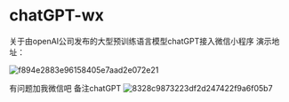 # chatGPT-wx
关于由openAI公司发布的大型预训练语言模型chatGPT接入微信小程序
演示地址：

![f894e2883e96158405e7aad2e072e21](https://user-images.githubusercontent.com/48462615/217602105-8895c555-ff2a-47a4-b508-e017899b47a5.jpg)

有问题加我微信吧   备注chatGPT
![8328c9873223df2d247422f9a6f05b7](https://user-images.githubusercontent.com/48462615/221452207-969c7283-a946-4c2f-9ea6-8f5c89ec1503.jpg)
